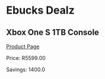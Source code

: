 
# Ebucks Dealz
## Xbox One S 1TB Console
[Product Page](https://www.ebucks.com/web/shop/productSelected.do?prodId=1149769848&catId=365757697)

Price: R5599.00

Savings: 1400.0


	